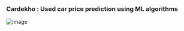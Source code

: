 ### Cardekho : Used car price prediction using ML algorithms
![image](https://github.com/user-attachments/assets/75944b00-a766-4ad4-9873-cc7b79fb8b2c)
